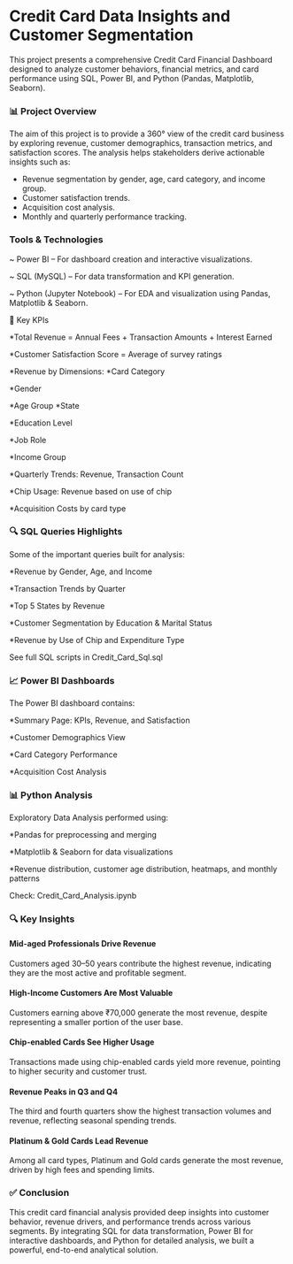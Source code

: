 # Credit Card Data Insights and Customer Segmentation

This project presents a comprehensive Credit Card Financial Dashboard designed to analyze customer behaviors, financial metrics, and card performance using SQL, Power BI, and Python (Pandas, Matplotlib, Seaborn).

### 📊 Project Overview

The aim of this project is to provide a 360° view of the credit card business by exploring revenue, customer demographics, transaction metrics, and satisfaction scores. The analysis helps stakeholders derive actionable insights such as:

* Revenue segmentation by gender, age, card category, and income group.
* Customer satisfaction trends.
* Acquisition cost analysis.
* Monthly and quarterly performance tracking.

### Tools & Technologies
~ Power BI – For dashboard creation and interactive visualizations.

~ SQL (MySQL) – For data transformation and KPI generation.

~ Python (Jupyter Notebook) – For EDA and visualization using Pandas, Matplotlib & Seaborn.

📌 Key KPIs 

*Total Revenue = Annual Fees + Transaction Amounts + Interest Earned

*Customer Satisfaction Score = Average of survey ratings

*Revenue by Dimensions:
*Card Category

*Gender

*Age Group
*State

*Education Level

*Job Role

*Income Group

*Quarterly Trends: Revenue, Transaction Count

*Chip Usage: Revenue based on use of chip

*Acquisition Costs by card type

### 🔍 SQL Queries Highlights

Some of the important queries built for analysis:

*Revenue by Gender, Age, and Income

*Transaction Trends by Quarter

*Top 5 States by Revenue

*Customer Segmentation by Education & Marital Status

*Revenue by Use of Chip and Expenditure Type

See full SQL scripts in Credit_Card_Sql.sql

### 📈 Power BI Dashboards

The Power BI dashboard contains:

*Summary Page: KPIs, Revenue, and Satisfaction

*Customer Demographics View

*Card Category Performance

*Acquisition Cost Analysis

### 📊 Python Analysis

Exploratory Data Analysis performed using:

*Pandas for preprocessing and merging

*Matplotlib & Seaborn for data visualizations

*Revenue distribution, customer age distribution, heatmaps, and monthly patterns

Check: Credit_Card_Analysis.ipynb

### 🔍 Key Insights

#### Mid-aged Professionals Drive Revenue

Customers aged 30–50 years contribute the highest revenue, indicating they are the most active and profitable segment.

#### High-Income Customers Are Most Valuable

Customers earning above ₹70,000 generate the most revenue, despite representing a smaller portion of the user base.

#### Chip-enabled Cards See Higher Usage

Transactions made using chip-enabled cards yield more revenue, pointing to higher security and customer trust.

#### Revenue Peaks in Q3 and Q4

The third and fourth quarters show the highest transaction volumes and revenue, reflecting seasonal spending trends.

#### Platinum & Gold Cards Lead Revenue

Among all card types, Platinum and Gold cards generate the most revenue, driven by high fees and spending limits.

### ✅ Conclusion

This credit card financial analysis provided deep insights into customer behavior, revenue drivers, and performance trends across various segments. By integrating SQL for data transformation, Power BI for interactive dashboards, and Python for detailed analysis, we built a powerful, end-to-end analytical solution.
